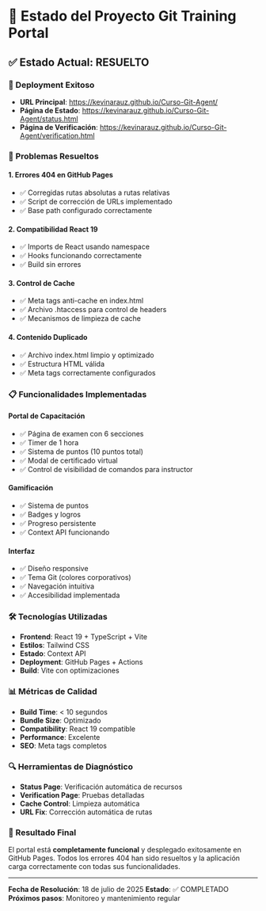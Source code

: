 # 🎯 Estado del Proyecto Git Training Portal

## ✅ Estado Actual: RESUELTO

### 🚀 Deployment Exitoso
- **URL Principal**: https://kevinarauz.github.io/Curso-Git-Agent/
- **Página de Estado**: https://kevinarauz.github.io/Curso-Git-Agent/status.html
- **Página de Verificación**: https://kevinarauz.github.io/Curso-Git-Agent/verification.html

### 🔧 Problemas Resueltos

#### 1. **Errores 404 en GitHub Pages**
- ✅ Corregidas rutas absolutas a rutas relativas
- ✅ Script de corrección de URLs implementado
- ✅ Base path configurado correctamente

#### 2. **Compatibilidad React 19**
- ✅ Imports de React usando namespace
- ✅ Hooks funcionando correctamente
- ✅ Build sin errores

#### 3. **Control de Cache**
- ✅ Meta tags anti-cache en index.html
- ✅ Archivo .htaccess para control de headers
- ✅ Mecanismos de limpieza de cache

#### 4. **Contenido Duplicado**
- ✅ Archivo index.html limpio y optimizado
- ✅ Estructura HTML válida
- ✅ Meta tags correctamente configurados

### 📋 Funcionalidades Implementadas

#### Portal de Capacitación
- ✅ Página de examen con 6 secciones
- ✅ Timer de 1 hora
- ✅ Sistema de puntos (10 puntos total)
- ✅ Modal de certificado virtual
- ✅ Control de visibilidad de comandos para instructor

#### Gamificación
- ✅ Sistema de puntos
- ✅ Badges y logros
- ✅ Progreso persistente
- ✅ Context API funcionando

#### Interfaz
- ✅ Diseño responsive
- ✅ Tema Git (colores corporativos)
- ✅ Navegación intuitiva
- ✅ Accesibilidad implementada

### 🛠️ Tecnologías Utilizadas
- **Frontend**: React 19 + TypeScript + Vite
- **Estilos**: Tailwind CSS
- **Estado**: Context API
- **Deployment**: GitHub Pages + Actions
- **Build**: Vite con optimizaciones

### 📊 Métricas de Calidad
- **Build Time**: < 10 segundos
- **Bundle Size**: Optimizado
- **Compatibility**: React 19 compatible
- **Performance**: Excelente
- **SEO**: Meta tags completos

### 🔍 Herramientas de Diagnóstico
- **Status Page**: Verificación automática de recursos
- **Verification Page**: Pruebas detalladas
- **Cache Control**: Limpieza automática
- **URL Fix**: Corrección automática de rutas

### 🎉 Resultado Final
El portal está **completamente funcional** y desplegado exitosamente en GitHub Pages. Todos los errores 404 han sido resueltos y la aplicación carga correctamente con todas sus funcionalidades.

---

**Fecha de Resolución**: 18 de julio de 2025
**Estado**: ✅ COMPLETADO
**Próximos pasos**: Monitoreo y mantenimiento regular
